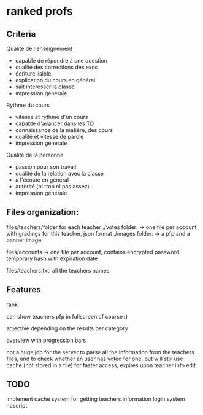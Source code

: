 # ranked profs

## Criteria

Qualité de l'enseignement
- capable de répondre à une question
- qualité des corrections des exos
- écriture lisible
- explication du cours en général
- sait intéresser la classe
- impression générale

Rythme du cours
- vitesse et rythme d'un cours
- capable d'avancer dans les TD
- connaissance de la matière, des cours
- qualité et vitesse de parole
- impression générale

Qualité de la personne
- passion pour son travail
- qualité de la relation avec la classe
- à l'écoute en général
- autorité (ni trop ni pas assez)
- impression générale

## Files organization:

files/teachers/folder for each teacher
./votes folder:
-> one file per account with gradings for this teacher, json format
./images folder:
-> a pfp and a banner image

files/accounts
-> one file per account, contains encrypted password, temporary hash with expiration date

files/teachers.txt: all the teachers names

## Features

rank

can show teachers pfp in fullscreen of course :)

adjective depending on the results per category

overview with progression bars

not a huge job for the server to parse all the information from the teachers files, and to check whether an user has voted for one, but will still use cache (not stored in a file) for faster access, expires upon teacher info edit

## TODO
implement cache system for getting teachers information
login system
noscript
